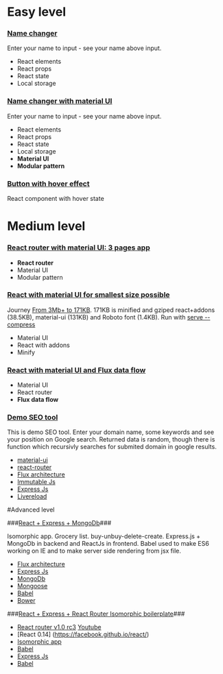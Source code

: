 # Easy level

### [Name changer](https://github.com/liesislukas/ReactJs-boilerplate-and-examples/tree/master/examples/name-changer)

Enter your name to input - see your name above input. 
* React elements
* React props
* React state
* Local storage

### [Name changer with material UI](https://github.com/liesislukas/ReactJs-boilerplate-and-examples/tree/master/examples/name-changer-with-material-ui)

Enter your name to input - see your name above input. 
* React elements
* React props
* React state
* Local storage
* **Material UI**
* **Modular pattern**

### [Button with hover effect](https://github.com/liesislukas/ReactJs-ReactNative-examples/tree/master/examples/hover_button)

React component with hover state

# Medium level

### [React router with material UI: 3 pages app](https://github.com/liesislukas/ReactJs-boilerplate-and-examples/tree/master/examples/react-router)

* **React router**
* Material UI
* Modular pattern

### [React with material UI for smallest size possible](https://github.com/liesislukas/ReactJs-boilerplate-and-examples/tree/master/examples/size-and-speed)
Journey [From 3Mb+ to 171KB](https://github.com/callemall/material-ui/issues/1421). 171KB is minified and gziped react+addons (38.5KB), material-ui (131KB) and Roboto font (1.4KB). Run with [serve --compress](https://www.npmjs.com/package/serve)


* Material UI
* React with addons
* Minify 

### [React with material UI and Flux data flow](https://github.com/liesislukas/ReactJs-boilerplate-and-examples/tree/master/examples/flux-1) ###

* Material UI
* React router
* **Flux data flow**

### [Demo SEO tool](https://github.com/liesislukas/ReactJs-boilerplate-and-examples/tree/master/examples/seo-tool)
This is demo SEO tool. Enter your domain name, some keywords and see your position on Google search. Returned data is random, though there is function which recursivly searches for submited domain in google results.

* [material-ui](https://www.npmjs.com/package/material-ui)
* [react-router](https://github.com/rackt/react-router)
* [Flux architecture](https://facebook.github.io/flux/) 
* [Immutable Js](https://facebook.github.io/immutable-js/) 
* [Express Js](http://expressjs.com/)
* [Livereload](https://www.npmjs.com/package/livereload)

#Advanced level

###[React + Express + MongoDb](https://github.com/liesislukas/ReactJs-boilerplate-and-examples/tree/master/examples/react-express)###

Isomorphic app. Grocery list. buy-unbuy-delete-create. 
Express.js + MongoDb in backend and ReactJs in frontend.
Babel used to make ES6 working on IE and to make server side rendering from jsx file.

* [Flux architecture](https://facebook.github.io/flux/) 
* [Express Js](http://expressjs.com/)
* [MongoDb](https://www.mongodb.org/)
* [Mongoose](http://mongoosejs.com/)
* [Babel](https://babeljs.io/)
* [Bower](http://bower.io/)

###[React + Express + React Router Isomorphic boilerplate](https://github.com/liesislukas/ReactJs-boilerplate-and-examples/tree/master/examples/react-router-isomorphic)###

* [React router v1.0 rc3](https://github.com/rackt/react-router) [Youtube](https://www.youtube.com/watch?v=XZfvW1a8Xac&index=7&list=PLb0IAmt7-GS1cbw4qonlQztYV1TAW0sCr)
* [React 0.14] (https://facebook.github.io/react/)
* [Isomorphic app](https://www.google.lt/search?q=what+is+isomorphic+javascript)
* [Babel](https://babeljs.io/)
* [Express Js](http://expressjs.com/)
* [Babel](https://babeljs.io/)
